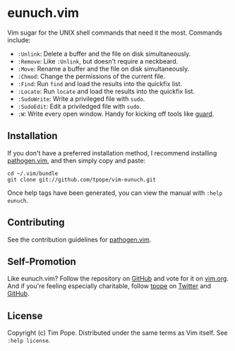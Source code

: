 # eunuch.vim

Vim sugar for the UNIX shell commands that need it the most.  Commands
include:

* `:Unlink`: Delete a buffer and the file on disk simultaneously.
* `:Remove`: Like `:Unlink`, but doesn't require a neckbeard.
* `:Move`: Rename a buffer and the file on disk simultaneously.
* `:Chmod`: Change the permissions of the current file.
* `:Find`: Run `find` and load the results into the quickfix list.
* `:Locate`: Run `locate` and load the results into the quickfix list.
* `:SudoWrite`: Write a privileged file with `sudo`.
* `:SudoEdit`: Edit a priviledged file with `sudo`.
* `:W`: Write every open window.  Handy for kicking off tools like [guard][].

[guard]: https://github.com/guard/guard

## Installation

If you don't have a preferred installation method, I recommend
installing [pathogen.vim](https://github.com/tpope/vim-pathogen), and
then simply copy and paste:

    cd ~/.vim/bundle
    git clone git://github.com/tpope/vim-eunuch.git

Once help tags have been generated, you can view the manual with
`:help eunuch`.

## Contributing

See the contribution guidelines for
[pathogen.vim](https://github.com/tpope/vim-pathogen#readme).

## Self-Promotion

Like eunuch.vim? Follow the repository on
[GitHub](https://github.com/tpope/vim-eunuch) and vote for it on
[vim.org](http://www.vim.org/scripts/script.php?script_id=4300).  And if
you're feeling especially charitable, follow [tpope](http://tpo.pe/) on
[Twitter](http://twitter.com/tpope) and
[GitHub](https://github.com/tpope).

## License

Copyright (c) Tim Pope.  Distributed under the same terms as Vim itself.
See `:help license`.
